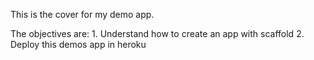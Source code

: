 This is the cover for my demo app.

The objectives are:
	1. Understand how to create an app with scaffold
	2. Deploy this demos app in heroku

